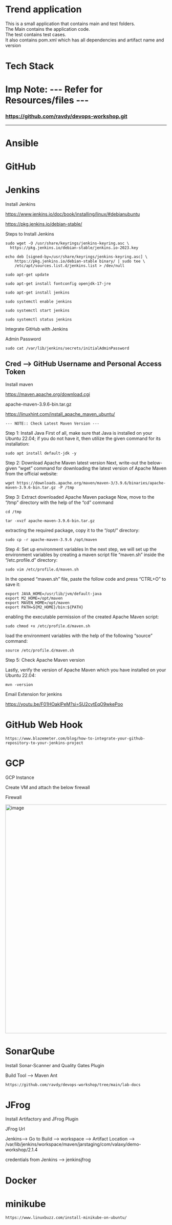 # Trend application

This is a small application that contains main and test folders.  
The Main contains the application code.  
The test contains test cases.  
It also contains pom.xml which has all dependencies and artifact name and version


# Tech Stack

# Imp Note: --- Refer for Resources/files ---
### https://github.com/ravdy/devops-workshop.git
---

# Ansible

# GitHub

# Jenkins
 Install Jenkins
  
  https://www.jenkins.io/doc/book/installing/linux/#debianubuntu
  
  https://pkg.jenkins.io/debian-stable/

  Steps to Install Jenkins

  ```
sudo wget -O /usr/share/keyrings/jenkins-keyring.asc \
    https://pkg.jenkins.io/debian-stable/jenkins.io-2023.key
```

```
echo deb [signed-by=/usr/share/keyrings/jenkins-keyring.asc] \
    https://pkg.jenkins.io/debian-stable binary/ | sudo tee \
    /etc/apt/sources.list.d/jenkins.list > /dev/null
  ```

  ```
sudo apt-get update
```

```
sudo apt-get install fontconfig openjdk-17-jre
 ```
 
 ```
 sudo apt-get install jenkins
```

```
sudo systemctl enable jenkins
```

```
sudo systemctl start jenkins
```

```
sudo systemctl status jenkins
```

  Integrate GitHub with Jenkins

  Admin Password
  
  ```
sudo cat /var/lib/jenkins/secrets/initialAdminPassword
```
  
  Cred --> GitHub Username and Personal Access Token 
---
  Install maven

  https://maven.apache.org/download.cgi
  
  apache-maven-3.9.6-bin.tar.gz

  https://linuxhint.com/install_apache_maven_ubuntu/

  `
  --- NOTE:: Check Latest Maven Version ---
  `
  
Step 1: Install Java
First of all, make sure that Java is installed on your Ubuntu 22.04; if you do not have it, then utilize the given command for its installation:

```
sudo apt install default-jdk -y
```

Step 2: Download Apache Maven latest version
Next, write-out the below-given “wget” command for downloading the latest version of Apache Maven from the official website:

```
wget https://downloads.apache.org/maven/maven-3/3.9.6/binaries/apache-maven-3.9.6-bin.tar.gz -P /tmp
```

Step 3: Extract downloaded Apache Maven package
Now, move to the “/tmp” directory with the help of the “cd” command

```
cd /tmp
```

```
tar -xvzf apache-maven-3.9.6-bin.tar.gz
```

extracting the required package, copy it to the “/opt/” directory:

```
sudo cp -r apache-maven-3.9.6 /opt/maven
```

Step 4: Set up environment variables
In the next step, we will set up the environment variables by creating a maven script file “maven.sh” inside the “/etc.profile.d” directory:

```
sudo vim /etc/profile.d/maven.sh
```

In the opened “maven.sh” file, paste the follow code and press “CTRL+O” to save it:

```
export JAVA_HOME=/usr/lib/jvm/default-java
export M2_HOME=/opt/maven
export MAVEN_HOME=/opt/maven
export PATH=${M2_HOME}/bin:${PATH}
```

enabling the executable permission of the created Apache Maven script:
```
sudo chmod +x /etc/profile.d/maven.sh
```

load the environment variables with the help of the following “source” command:

```
source /etc/profile.d/maven.sh
```
Step 5: Check Apache Maven version

Lastly, verify the version of Apache Maven which you have installed on your Ubuntu 22.04:

```
mvn -version
```

Email Extension for jenkins

https://youtu.be/F01HOaklPeM?si=SU2cvtEqO9wkePoo



# GitHub Web Hook
```
https://www.blazemeter.com/blog/how-to-integrate-your-github-repository-to-your-jenkins-project
```

# GCP 
   GCP Instance

   Create VM and attach the below firewall
   
 
 Firewall

  <img width="715" alt="image" src="https://github.com/lellaaditya/tweet-trend/assets/139613275/219d845d-37fc-4d91-ad93-966cfb6b1187">


  
# SonarQube

Install Sonar-Scanner and Quality Gates Plugin

Build Tool --> Maven Ant

```
https://github.com/ravdy/devops-workshop/tree/main/lab-docs
```

# JFrog

Install Artifactory and JFrog Plugin

JFrog Url

Jenkins--> Go to Build --> workspace --> Artifact Location --> /var/lib/jenkins/workspace/maven/jarstaging/com/valaxy/demo-workshop/2.1.4

credentials from Jenkins --> jenkinsjfrog

# Docker

# minikube
```
https://www.linuxbuzz.com/install-minikube-on-ubuntu/

```
